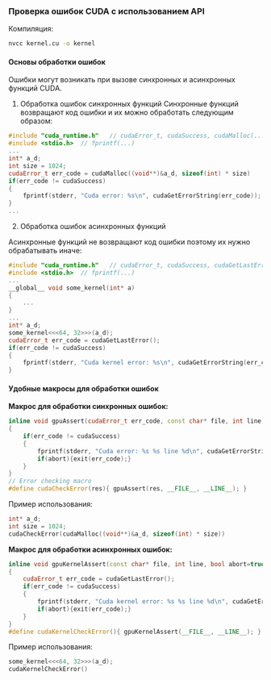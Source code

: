 ### Проверка ошибок CUDA с использованием API

Компиляция:
```bash
nvcc kernel.cu -o kernel
```

#### Основы обработки ошибок

Ошибки могут возникать при вызове синхронных и асинхронных функций CUDA.  

1. Обработка ошибок синхронных функций
Синхронные функций возвращают код ошибки и их можно обработать следующим образом:  
```c++
#include "cuda_runtime.h"   // cudaError_t, cudaSuccess, cudaMalloc(...), cudaGetErrorString(...)
#include <stdio.h>  // fprintf(...)
...
int* a_d;
int size = 1024;
cudaError_t err_code = cudaMalloc((void**)&a_d, sizeof(int) * size)
if(err_code != cudaSuccess)
{
    fprintf(stderr, "Cuda error: %s\n", cudaGetErrorString(err_code));
}
...
```

2. Обработка ошибок асинхронных функций

Асинхронные функций не возвращают код ошибки поэтому их нужно обрабатывать иначе:  
```c++
#include "cuda_runtime.h"   // cudaError_t, cudaSuccess, cudaGetLastError(), cudaGetErrorString(...)
#include <stdio.h>  // fprintf(...)
...
__global__ void some_kernel(int* a)
{
    ...
}
...
int* a_d;
some_kernel<<<64, 32>>>(a_d);
cudaError_t err_code = cudaGetLastError();
if(err_code != cudaSuccess)
{
    fprintf(stderr, "Cuda kernel error: %s\n", cudaGetErrorString(err_code));
}
```


#### Удобные макросы для обработки ошибок

**Макрос для обработки синхронных ошибок:**  
```c++
inline void gpuAssert(cudaError_t err_code, const char* file, int line, bool abort=true)
{
    if(err_code != cudaSuccess)
    {
        fprintf(stderr, "Cuda error: %s %s line %d\n", cudaGetErrorString(err_code), file, line);
        if(abort){exit(err_code);}
    }
}
// Error checking macro
#define cudaCheckError(res){ gpuAssert(res, __FILE__, __LINE__); }
```

Пример использования:  
```c++
int* a_d;
int size = 1024;
cudaCheckError(cudaMalloc((void**)&a_d, sizeof(int) * size))
```

**Макрос для обработки асинхронных ошибок:**  
```c++
inline void gpuKernelAssert(const char* file, int line, bool abort=true)
{
    cudaError_t err_code = cudaGetLastError();
    if(err_code != cudaSuccess)
    {
        fprintf(stderr, "Cuda kernel error: %s %s line %d\n", cudaGetErrorString(err_code), file, line);
        if(abort){exit(err_code);}
    }
}
#define cudaKernelCheckError(){ gpuKernelAssert(__FILE__, __LINE__); }
```

Пример использования:  
```c++
some_kernel<<<64, 32>>>(a_d);
cudaKernelCheckError()
```